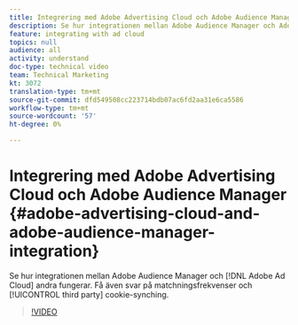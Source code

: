 ```yaml
---
title: Integrering med Adobe Advertising Cloud och Adobe Audience Manager
description: Se hur integrationen mellan Adobe Audience Manager och Adobe Ad Cloud fungerar. Få även svar om matchningsfrekvenser och cookie-synkning från tredje part.
feature: integrating with ad cloud
topics: null
audience: all
activity: understand
doc-type: technical video
team: Technical Marketing
kt: 3072
translation-type: tm+mt
source-git-commit: dfd549508cc223714bdb07ac6fd2aa31e6ca5586
workflow-type: tm+mt
source-wordcount: '57'
ht-degree: 0%

---
```



# Integrering med Adobe Advertising Cloud och Adobe Audience Manager {#adobe-advertising-cloud-and-adobe-audience-manager-integration}

Se hur integrationen mellan Adobe Audience Manager och [!DNL Adobe Ad Cloud] andra fungerar. Få även svar på matchningsfrekvenser och [!UICONTROL third party] cookie-synching.

>[!VIDEO](https://video.tv.adobe.com/v/25894/?quality=12)